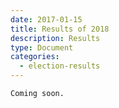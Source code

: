 ```yaml
---
date: 2017-01-15
title: Results of 2018
description: Results
type: Document
categories:
  - election-results
---
```

```
Coming soon.
```